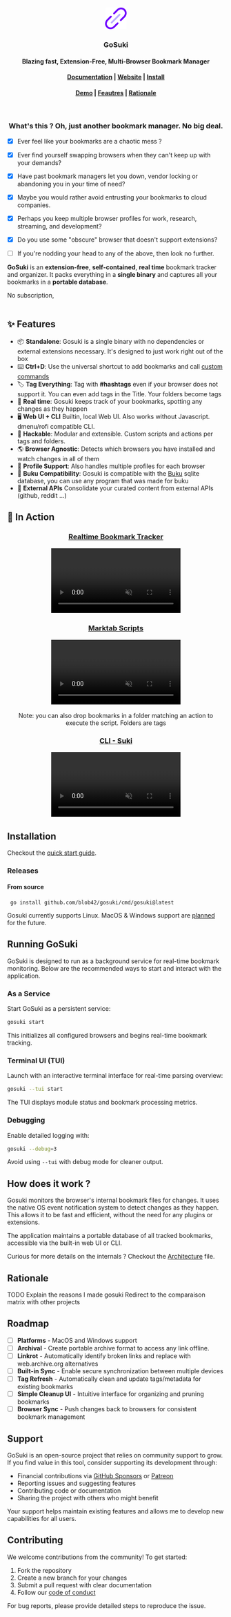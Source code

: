 <p align="center">
<img src="internal/webui/static/url-link.svg" height=50>
<h3 align="center">GoSuki</h3>
<h4 align="center">Blazing fast, Extension-Free, Multi-Browser Bookmark Manager</h4>

 <h4 align="center">
  <a href="https://gosuki.net/docs/getting_started/quickstart">Documentation</a> |
  <a href="https://gosuki.net/">Website</a> |
  <a href="#installation">Install</a>
</h4>
 <h4 align="center">
  <a href="#-in-action">Demo</a> |
  <a href="#-features">Feautres</a> |
  <a href="#rationale">Rationale</a>
</h4>

<br>
</p>



<h3 align="center">What's this ? Oh, just another bookmark manager. No big deal.</h3>

- [x] Ever feel like your bookmarks are a chaotic mess ?
- [x] Ever find yourself swapping browsers when they can't keep up with your demands?
- [x] Have past bookmark managers let you down, vendor locking or abandoning you in your time of need?
- [x] Maybe you would rather avoid entrusting your bookmarks to cloud companies.
- [x] Perhaps you keep multiple browser profiles for work, research, streaming, and development?
- [x] Do you use some "obscure" browser that doesn't support extensions?

- [ ] If you're nodding your head to any of the above, then look no further.

**GoSuki** is an **extension-free**, **self-contained**, **real time** bookmark tracker and organizer. It packs everything in a **single binary** and captures all your bookmarks in a **portable database**. 

No subscription, 
<br>
<br>

## ✨ Features

- 📦 **Standalone**: Gosuki is a single binary with no dependencies or external extensions necessary. It's designed to just work right out of the box
- ⌨️ **Ctrl+D**: Use the universal shortcut to add bookmarks and call [custom commands](/docs/features/marktab-actions)
- 🏷️ **Tag Everything**: Tag with **#hashtags** even if your browser does not support it. You can even add tags in the Title. Your folders become tags
- 🔎 **Real time**: Gosuki keeps track of your bookmarks, spotting any changes as they happen
- 🖥️ **Web UI + CLI** Builtin, local Web UI. Also works without Javascript. dmenu/rofi compatible CLI.
- 🧪 **Hackable**: Modular and extensible. Custom scripts and actions per tags and folders.
- 🌎 **Browser Agnostic**: Detects which browsers you have installed and watch changes in all of them
- 👤 **Profile Support**: Also handles multiple profiles for each browser
- 💾 **Buku Compatibility**: Gosuki is compatible with the [Buku](https://github.com/jarun/buku) sqlite database, you can use any program that was made for buku
- 📡 **External APIs** Consolidate your curated content from external APIs (github, reddit ...)


## 📸 In Action

<div align="center">
  <p>
    <h3><a href="https://github.com/user-attachments/assets/bb5c52f8-4413-4f91-88c7-445834728952">Realtime Bookmark Tracker</a></h3>
    <video controls muted src="https://github.com/user-attachments/assets/bb5c52f8-4413-4f91-88c7-445834728952"></video>
  </p>


  <p>
    <h3><a href="https://github.com/user-attachments/assets/2e69940a-2fc3-4108-9b4c-ef324b3d08cd">Marktab Scripts</a></h3>
    <video controls muted src="https://github.com/user-attachments/assets/2e69940a-2fc3-4108-9b4c-ef324b3d08cd"></video>
    <p>Note: you can also drop bookmarks in a folder matching an action to execute the script. Folders are tags</p>
  </p>

    
  <p>
    <h3><a href="https://github.com/user-attachments/assets/bf1e7c87-5775-4c54-a428-cfe84757c43e">CLI - Suki</a></h3>
    <video controls muted src="https://github.com/user-attachments/assets/bf1e7c87-5775-4c54-a428-cfe84757c43e"></video>
  </p>

</div>



## Installation

Checkout the [quick start guide](https://gosuki.net/docs/getting_started/quickstart).

### Releases


#### From source

```console
 go install github.com/blob42/gosuki/cmd/gosuki@latest
```

Gosuki currently supports Linux. MacOS & Windows support are [planned](#roadmap) for the future.

## Running GoSuki

GoSuki is designed to run as a background service for real-time bookmark monitoring. Below are the recommended ways to start and interact with the application.

### As a Service
Start GoSuki as a persistent service:
```bash
gosuki start
```
This initializes all configured browsers and begins real-time bookmark tracking.

### Terminal UI (TUI)
Launch with an interactive terminal interface for real-time parsing overview:
```bash
gosuki --tui start
```
The TUI displays module status and bookmark processing metrics.

### Debugging
Enable detailed logging with:
```bash
gosuki --debug=3
```
Avoid using `--tui` with debug mode for cleaner output.

## How does it work ?

Gosuki monitors the browser's internal bookmark files for changes. It uses the native OS event notification system to detect changes as they happen. This allows it to be fast and efficient, without the need for any plugins or extensions.

The application maintains a portable database of all tracked bookmarks, accessible via the built-in web UI or CLI.

Curious for more details on the internals ? Checkout the [Architecture](docs/artchitecture.md) file.

## Rationale
TODO
Explain the reasons I made gosuki
Redirect to the comparaison matrix with other projects

## Roadmap
- [ ] **Platforms** - MacOS and Windows support
- [ ] **Archival** - Create portable archive format to access any link offline.
- [ ] **Linkrot** - Automatically identify broken links and replace with web.archive.org alternatives
- [ ] **Built-in Sync** - Enable secure synchronization between multiple devices
- [ ] **Tag Refresh** - Automatically clean and update tags/metadata for existing bookmarks
- [ ] **Simple Cleanup UI** - Intuitive interface for organizing and pruning bookmarks
- [ ] **Browser Sync** - Push changes back to browsers for consistent bookmark management

## Support
GoSuki is an open-source project that relies on community support to grow. If you find value in this tool, consider supporting its development through:
- Financial contributions via [GitHub Sponsors](https://github.com/sponsors/blob42) or [Patreon](https://www.patreon.com/c/GoSuki)
- Reporting issues and suggesting features
- Contributing code or documentation
- Sharing the project with others who might benefit

Your support helps maintain existing features and allows me to develop new capabilities for all users.

## Contributing
We welcome contributions from the community! To get started:
1. Fork the repository
2. Create a new branch for your changes
3. Submit a pull request with clear documentation
4. Follow our [code of conduct](CODE_OF_CONDUCT.md)

For bug reports, please provide detailed steps to reproduce the issue.
